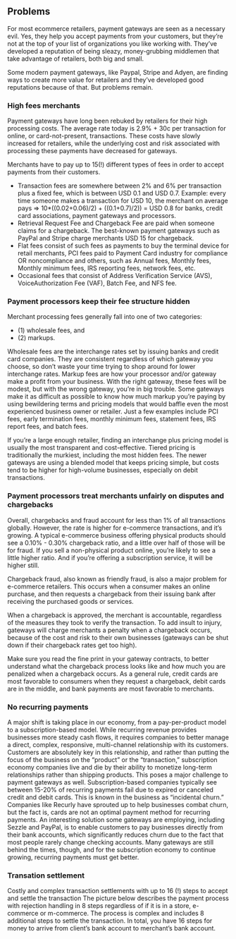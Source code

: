 ## Problems

For most ecommerce retailers, payment gateways are seen as a necessary evil. Yes, they help you accept payments from your customers, but they’re not at the top of your list of organizations you like working with. They’ve developed a reputation of being sleazy, money-grubbing middlemen that take advantage of retailers, both big and small.

Some modern payment gateways, like Paypal, Stripe and Adyen, are finding ways to create more value for retailers and they’ve developed good reputations because of that. But problems remain. 

### High fees merchants

Payment gateways have long been rebuked by retailers for their high processing costs. The average rate today is 2.9% + 30c per transaction for online, or card-not-present, transactions. These costs have slowly increased for retailers, while the underlying cost and risk associated with processing these payments have decreased for gateways.

Merchants have to pay up to 15(!) different types of fees in order to accept payments from their customers.

- Transaction fees are somewhere between 2% and 6% per transaction plus a fixed fee, which is between USD 0.1 and USD 0.7. Example: every time someone makes a transaction for USD 10, the merchant on average pays => 10*((0.02+0.06)/2) + ((0.1+0.7)/2)) = USD 0.8 for banks, credit card associations, payment gateways and processors.
- Retrieval Request Fee and Chargeback Fee are paid when someone claims for a chargeback. The best-known payment gateways such as PayPal and Stripe charge merchants USD 15 for chargeback.
- Flat fees consist of such fees as payments to buy the terminal device for retail merchants, PCI fees paid to Payment Card industry for compliance OR noncompliance and others, such as Annual fees, Monthly fees, Monthly minimum fees, IRS reporting fees, network fees, etc.
- Occasional fees that consist of Address Verification Service (AVS), VoiceAuthorization Fee (VAF), Batch Fee, and NFS fee.

### Payment processors keep their fee  structure hidden
Merchant processing fees generally fall into one of two categories: 
- (1) wholesale fees, and 
- (2) markups. 

Wholesale fees are the interchange rates set by issuing banks and credit card companies.
They are consistent regardless of which gateway you choose, so don’t waste your time trying to shop around for lower interchange rates. 
Markup fees are how your processor and/or gateway make a profit from your business. With the right gateway, these fees will be modest, but with the wrong gateway, you’re in big trouble. Some gateways make it as difficult as possible to know how much markup you’re paying by using bewildering terms and pricing models that would baffle even the most experienced business owner or retailer. Just a few examples include PCI fees, early termination fees, monthly minimum fees, statement fees, IRS report fees, and batch fees.

If you’re a large enough retailer, finding an interchange plus pricing model is usually the most transparent and cost-effective. Tiered pricing is traditionally the murkiest, including the most hidden fees. The newer gateways are using a blended model that keeps pricing simple, but costs tend to be higher for high-volume businesses, especially on debit transactions.

### Payment processors treat merchants unfairly on disputes and chargebacks
Overall, chargebacks and fraud account for less than 1% of all transactions globally. However, the rate is higher for e-commerce transactions, and it’s growing. A typical e-commerce business offering physical products should see a 0.10% - 0.30% chargeback ratio, and a little over half of those will be for fraud. If you sell a non-physical product online, you’re likely to see a little higher ratio. And if you’re offering a subscription service, it will be higher still.

Chargeback fraud, also known as friendly fraud, is also a major problem for e-commerce retailers. This occurs when a consumer makes an online purchase, and then requests a chargeback from their issuing bank after receiving the purchased goods or services.

When a chargeback is approved, the merchant is accountable, regardless of the measures they took to verify the transaction. To add insult to injury, gateways will charge merchants a penalty when a chargeback occurs, because of the cost and risk to their own businesses (gateways can be shut down if their chargeback rates get too high).

Make sure you read the fine print in your gateway contracts, to better understand what the chargeback process looks like and how much you are penalized when a chargeback occurs. As a general rule, credit cards are most favorable to consumers when they request a chargeback, debit cards are in the middle, and bank payments are most favorable to merchants.

### No recurring payments
A major shift is taking place in our economy, from a pay-per-product model to a subscription-based model. While recurring revenue provides businesses more steady cash flows, it requires companies to better manage a direct, complex, responsive, multi-channel relationship with its customers. Customers are absolutely key in this relationship, and rather than putting the focus of the business on the “product” or the “transaction,” subscription economy companies live and die by their ability to monetize long-term relationships rather than shipping products.
This poses a major challenge to payment gateways as well. Subscription-based companies typically see between 15-20% of recurring payments fail due to expired or canceled credit and debit cards. This is known in the business as “incidental churn.” Companies like Recurly have sprouted up to help businesses combat churn, but the fact is, cards are not an optimal payment method for recurring payments. An interesting solution some gateways are employing, including Sezzle and PayPal, is to enable customers to pay businesses directly from their bank accounts, which significantly reduces churn due to the fact that most people rarely change checking accounts. Many gateways are still behind the times, though, and for the subscription economy to continue growing, recurring payments must get better.


### Transation settlement
Costly and complex transaction settlements with up to 16 (!) steps to accept and settle the transaction
The picture below describes the payment process with rejection handling in 8 steps regardless of if it is in a store, e-commerce or m-commerce. The process is complex and includes 8 additional steps to settle the transaction. In total, you have 16 steps for money to arrive from client’s bank account to merchant’s bank account.
